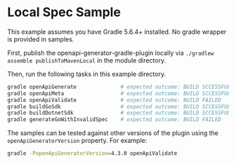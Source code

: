 # Local Spec Sample

This example assumes you have Gradle 5.6.4+ installed. No gradle wrapper is provided in samples.

First, publish the openapi-generator-gradle-plugin locally via `./gradlew assemble publishToMavenLocal` in the module directory.

Then, run the following tasks in this example directory.

```bash
gradle openApiGenerate              # expected outcome: BUILD SCCESSFUL
gradle openApiMeta                  # expected outcome: BUILD SCCESSFUL
gradle openApiValidate              # expected outcome: BUILD FAILED 
gradle buildGoSdk                   # expected outcome: BUILD SCCESSFUL
gradle buildDotnetSdk               # expected outcome: BUILD SCCESSFUL
gradle generateGoWithInvalidSpec    # expected outcome: BUILD FAILED 
```

The samples can be tested against other versions of the plugin using the `openApiGeneratorVersion` property. For example:

```bash
gradle -PopenApiGeneratorVersion=4.3.0 openApiValidate
```
